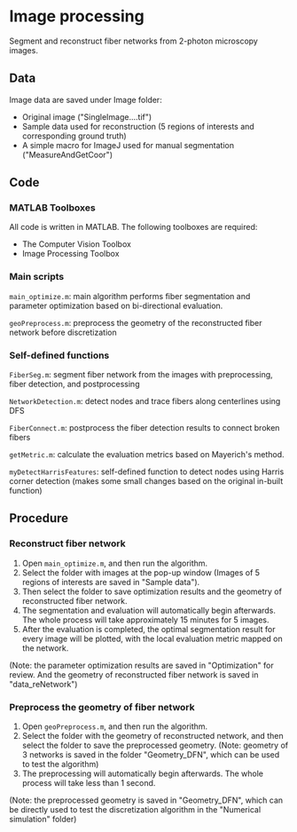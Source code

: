 # Image processing
Segment and reconstruct fiber networks from 2-photon microscopy images.

## Data
Image data are saved under Image folder: 
- Original image ("SingleImage....tif")
- Sample data used for reconstruction (5 regions of interests and corresponding ground truth)
- A simple macro for ImageJ used for manual segmentation ("MeasureAndGetCoor")
    

## Code

### MATLAB Toolboxes

All code is written in MATLAB. The following toolboxes are required:
- The Computer Vision Toolbox
- Image Processing Toolbox

### Main scripts

`main_optimize.m`: main algorithm performs fiber segmentation and parameter optimization based on bi-directional evaluation.

`geoPreprocess.m`: preprocess the geometry of the reconstructed fiber network before discretization

### Self-defined functions

`FiberSeg.m`: segment fiber network from the images with preprocessing, fiber detection, and postprocessing

`NetworkDetection.m`: detect nodes and trace fibers along centerlines using DFS

`FiberConnect.m`: postprocess the fiber detection results to connect broken fibers

`getMetric.m`: calculate the evaluation metrics based on Mayerich's method.

`myDetectHarrisFeatures`: self-defined function to detect nodes using Harris corner detection (makes some small changes based on the original in-built function)


## Procedure

### Reconstruct fiber network

1. Open `main_optimize.m`, and then run the algorithm.
2. Select the folder with images at the pop-up window (Images of 5 regions of interests are saved in "Sample data").
3. Then select the folder to save optimization results and the geometry of reconstructed fiber network.
4. The segmentation and evaluation will automatically begin afterwards. The whole process will take approximately 15 minutes for 5 images.
5. After the evaluation is completed, the optimal segmentation result for every image will be plotted, with the local evaluation metric mapped on the network.

(Note: the parameter optimization results are saved in "Optimization" for review. And the geometry of reconstructed fiber network is saved in "data_reNetwork")

### Preprocess the geometry of fiber network

1. Open `geoPreprocess.m`, and then run the algorithm.
2. Select the folder with the geometry of reconstructed network, and then select the folder to save the preprocessed geometry.
(Note: geometry of 3 networks is saved in the folder "Geometry_DFN", which can be used to test the algorithm)
3. The preprocessing will automatically begin afterwards. The whole process will take less than 1 second.

(Note: the preprocessed geometry is saved in "Geometry_DFN", which can be directly used to test the discretization algorithm in the "Numerical simulation" folder)
